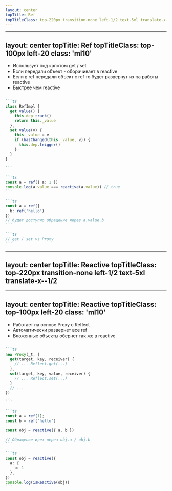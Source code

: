 ```yaml
---
layout: center
topTitle: Ref
topTitleClass: top-220px transition-none left-1/2 text-5xl translate-x--1/2
---
```


---
layout: center
topTitle: Ref
topTitleClass: top-100px left-20
class: 'ml10'
---

<div grid="~ cols-2 gap-8" mt26>

<div>

<v-clicks>

- Использует под капотом get / set
- Если передали объект - оборачивает в reactive
- Если в ref передали объект с ref то будет развернут из-за работы reactive
- Быстрее чем reactive

</v-clicks>

</div>

<div>

````md magic-move {at:2}

```ts
class RefImpl {
  get value() {
    this.dep.track()
    return this._value
  },
  set value(v) {
    this._value = v
    if (hasChanged(this._value, v)) {
      this.dep.trigger()
    }
  }
}

```

```ts
const a = ref({ a: 1 })
console.log(a.value === reactive(a.value)) // true
```

```ts
const a = ref({
  b: ref('hello')
})
// будет доступно обращение через a.value.b
```

```ts
// get / set vs Proxy
```

````

</div>

</div>

---
layout: center
topTitle: Reactive
topTitleClass: top-220px transition-none left-1/2 text-5xl translate-x--1/2
---

---
layout: center
topTitle: Reactive
topTitleClass: top-100px left-20
class: 'ml10'
---

<div grid="~ cols-2 gap-8" mt22>

<div>

<v-clicks>

- Работает на основе Proxy с Reflect
- Автоматически развернет все ref
- Вложенные объекты обернет так же в reactive

</v-clicks>

</div>

<div>

````md magic-move {at:2}

```ts
new Proxy(_t, {
  get(target, key, receiver) { 
    // ... Reflect.get(...)
  },
  set(target, key, value, receiver) { 
    // ... Reflect.set(...)
  }
  // ...
})

```

```ts
const a = ref(1);
const b = ref('hello')

const obj = reactive({ a, b })

// Обращение идет через obj.a / obj.b
```

```ts
const obj = reactive({
  a: { 
    b: 1 
  },
})
console.log(isReactive(obj))
```

````

</div>

</div>